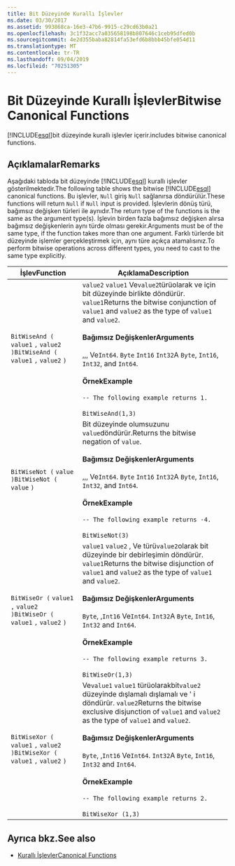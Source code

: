 ```yaml
---
title: Bit Düzeyinde Kurallı İşlevler
ms.date: 03/30/2017
ms.assetid: 993868ca-16e3-47b6-9915-c29cd63b0a21
ms.openlocfilehash: 3c1f32acc7a035658198b807646c1ceb95dfed0b
ms.sourcegitcommit: 4e2d355baba82814fa53efd6b8bbb45bfe054d11
ms.translationtype: MT
ms.contentlocale: tr-TR
ms.lasthandoff: 09/04/2019
ms.locfileid: "70251305"
---
```

# <a name="bitwise-canonical-functions"></a><span data-ttu-id="45097-102">Bit Düzeyinde Kurallı İşlevler</span><span class="sxs-lookup"><span data-stu-id="45097-102">Bitwise Canonical Functions</span></span>
[!INCLUDE[esql](../../../../../../includes/esql-md.md)]<span data-ttu-id="45097-103">bit düzeyinde kurallı işlevler içerir.</span><span class="sxs-lookup"><span data-stu-id="45097-103">includes bitwise canonical functions.</span></span>  
  
## <a name="remarks"></a><span data-ttu-id="45097-104">Açıklamalar</span><span class="sxs-lookup"><span data-stu-id="45097-104">Remarks</span></span>  
 <span data-ttu-id="45097-105">Aşağıdaki tabloda bit düzeyinde [!INCLUDE[esql](../../../../../../includes/esql-md.md)] kurallı işlevler gösterilmektedir.</span><span class="sxs-lookup"><span data-stu-id="45097-105">The following table shows the bitwise [!INCLUDE[esql](../../../../../../includes/esql-md.md)] canonical functions.</span></span> <span data-ttu-id="45097-106">Bu işlevler, `Null` giriş `Null` sağlanırsa döndürülür.</span><span class="sxs-lookup"><span data-stu-id="45097-106">These functions will return `Null` if `Null` input is provided.</span></span> <span data-ttu-id="45097-107">İşlevlerin dönüş türü, bağımsız değişken türleri ile aynıdır.</span><span class="sxs-lookup"><span data-stu-id="45097-107">The return type of the functions is the same as the argument type(s).</span></span> <span data-ttu-id="45097-108">İşlevin birden fazla bağımsız değişken alırsa bağımsız değişkenlerin aynı türde olması gerekir.</span><span class="sxs-lookup"><span data-stu-id="45097-108">Arguments must be of the same type, if the function takes more than one argument.</span></span> <span data-ttu-id="45097-109">Farklı türlerde bit düzeyinde işlemler gerçekleştirmek için, aynı türe açıkça atamalısınız.</span><span class="sxs-lookup"><span data-stu-id="45097-109">To perform bitwise operations across different types, you need to cast to the same type explicitly.</span></span>  
  
|<span data-ttu-id="45097-110">İşlev</span><span class="sxs-lookup"><span data-stu-id="45097-110">Function</span></span>|<span data-ttu-id="45097-111">Açıklama</span><span class="sxs-lookup"><span data-stu-id="45097-111">Description</span></span>|  
|--------------|-----------------|  
|<span data-ttu-id="45097-112">`BitWiseAnd (` `value1` `,`  `value2` `)`</span><span class="sxs-lookup"><span data-stu-id="45097-112">`BitWiseAnd (` `value1` `,`  `value2` `)`</span></span>|<span data-ttu-id="45097-113">`value2` `value1` Ve`value2`türüolarak ve için bit düzeyinde birlikte döndürür. `value1`</span><span class="sxs-lookup"><span data-stu-id="45097-113">Returns the bitwise conjunction of `value1` and `value2` as the type of `value1` and `value2`.</span></span><br /><br /> <span data-ttu-id="45097-114">**Bağımsız Değişkenler**</span><span class="sxs-lookup"><span data-stu-id="45097-114">**Arguments**</span></span><br /><br /> <span data-ttu-id="45097-115">,,, Ve`Int64`. `Byte` `Int16` `Int32`</span><span class="sxs-lookup"><span data-stu-id="45097-115">A `Byte`, `Int16`, `Int32`, and `Int64`.</span></span><br /><br /> <span data-ttu-id="45097-116">**Örnek**</span><span class="sxs-lookup"><span data-stu-id="45097-116">**Example**</span></span><br /><br /> `-- The following example returns 1.`<br /><br /> `BitWiseAnd(1,3)`|  
|<span data-ttu-id="45097-117">`BitWiseNot (` `value` `)`</span><span class="sxs-lookup"><span data-stu-id="45097-117">`BitWiseNot (` `value` `)`</span></span>|<span data-ttu-id="45097-118">Bit düzeyinde olumsuzunu `value`döndürür.</span><span class="sxs-lookup"><span data-stu-id="45097-118">Returns the bitwise negation of `value`.</span></span><br /><br /> <span data-ttu-id="45097-119">**Bağımsız Değişkenler**</span><span class="sxs-lookup"><span data-stu-id="45097-119">**Arguments**</span></span><br /><br /> <span data-ttu-id="45097-120">,,, Ve`Int64`. `Byte` `Int16` `Int32`</span><span class="sxs-lookup"><span data-stu-id="45097-120">A `Byte`, `Int16`, `Int32`, and `Int64`.</span></span><br /><br /> <span data-ttu-id="45097-121">**Örnek**</span><span class="sxs-lookup"><span data-stu-id="45097-121">**Example**</span></span><br /><br /> `-- The following example returns -4.`<br /><br /> `BitWiseNot(3)`|  
|<span data-ttu-id="45097-122">`BitWiseOr (` `value1` `,`  `value2` `)`</span><span class="sxs-lookup"><span data-stu-id="45097-122">`BitWiseOr (` `value1` `,`  `value2` `)`</span></span>|<span data-ttu-id="45097-123">`value1` `value2` , Ve türü`value2`olarak bit düzeyinde bir debirleşimin döndürür. `value1`</span><span class="sxs-lookup"><span data-stu-id="45097-123">Returns the bitwise disjunction of `value1` and `value2` as the type of `value1` and `value2`.</span></span><br /><br /> <span data-ttu-id="45097-124">**Bağımsız Değişkenler**</span><span class="sxs-lookup"><span data-stu-id="45097-124">**Arguments**</span></span><br /><br /> <span data-ttu-id="45097-125">`Byte`, ,`Int16` Ve`Int64`. `Int32`</span><span class="sxs-lookup"><span data-stu-id="45097-125">A `Byte`, `Int16`, `Int32` and `Int64`.</span></span><br /><br /> <span data-ttu-id="45097-126">**Örnek**</span><span class="sxs-lookup"><span data-stu-id="45097-126">**Example**</span></span><br /><br /> `-- The following example returns 3.`<br /><br /> `BitWiseOr(1,3)`|  
|<span data-ttu-id="45097-127">`BitWiseXor (` `value1` `,`  `value2` `)`</span><span class="sxs-lookup"><span data-stu-id="45097-127">`BitWiseXor (` `value1` `,`  `value2` `)`</span></span>|<span data-ttu-id="45097-128">Ve`value1` `value1` türüolarakbit`value2` düzeyinde dışlamalı dışlamalı ve ' i döndürür. `value2`</span><span class="sxs-lookup"><span data-stu-id="45097-128">Returns the bitwise exclusive disjunction of `value1` and `value2` as the type of `value1` and `value2`.</span></span><br /><br /> <span data-ttu-id="45097-129">**Bağımsız Değişkenler**</span><span class="sxs-lookup"><span data-stu-id="45097-129">**Arguments**</span></span><br /><br /> <span data-ttu-id="45097-130">`Byte`, ,`Int16` Ve`Int64`. `Int32`</span><span class="sxs-lookup"><span data-stu-id="45097-130">A `Byte`, `Int16`, `Int32` and `Int64`.</span></span><br /><br /> <span data-ttu-id="45097-131">**Örnek**</span><span class="sxs-lookup"><span data-stu-id="45097-131">**Example**</span></span><br /><br /> `-- The following example returns 2.`<br /><br /> `BitWiseXor (1,3)`|  
  
## <a name="see-also"></a><span data-ttu-id="45097-132">Ayrıca bkz.</span><span class="sxs-lookup"><span data-stu-id="45097-132">See also</span></span>

- [<span data-ttu-id="45097-133">Kurallı İşlevler</span><span class="sxs-lookup"><span data-stu-id="45097-133">Canonical Functions</span></span>](canonical-functions.md)
